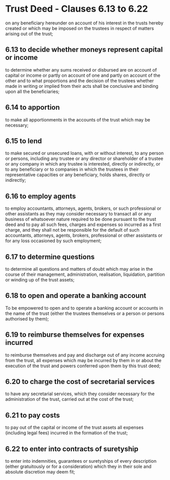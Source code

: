 # Trust Deed - Clauses 6.13 to 6.22

on any beneficiary hereunder on account of his interest in the trusts hereby created or which may be imposed on the trustees in respect of matters arising out of the trust;

## 6.13 to decide whether moneys represent capital or income

to determine whether any sums received or disbursed are on account of capital or income or partly on account of one and partly on account of the other and to what proportions and the decision of the trustees whether made in writing or implied from their acts shall be conclusive and binding upon all the beneficiaries;

## 6.14 to apportion

to make all apportionments in the accounts of the trust which may be necessary;

## 6.15 to lend

to make secured or unsecured loans, with or without interest, to any person or persons, including any trustee or any director or shareholder of a trustee or any company in which any trustee is interested, directly or indirectly, or to any beneficiary or to companies in which the trustees in their representative capacities or any beneficiary, holds shares, directly or indirectly;

## 6.16 to employ agents

to employ accountants, attorneys, agents, brokers, or such professional or other assistants as they may consider necessary to transact all or any business of whatsoever nature required to be done pursuant to the trust deed and to pay all such fees, charges and expenses so incurred as a first charge, and they shall not be responsible for the default of such accountants, attorneys, agents, brokers, professional or other assistants or for any loss occasioned by such employment;

## 6.17 to determine questions

to determine all questions and matters of doubt which may arise in the course of their management, administration, realisation, liquidation, partition or winding up of the trust assets;

## 6.18 to open and operate a banking account

To be empowered to open and to operate a banking account or accounts in the name of the trust (either the trustees themselves or a person or persons authorised by them);

## 6.19 to reimburse themselves for expenses incurred

to reimburse themselves and pay and discharge out of any income accruing from the trust, all expenses which may be incurred by them in or about the execution of the trust and powers conferred upon them by this trust deed;

## 6.20 to charge the cost of secretarial services

to have any secretarial services, which they consider necessary for the administration of the trust, carried out at the cost of the trust;

## 6.21 to pay costs

to pay out of the capital or income of the trust assets all expenses (including legal fees) incurred in the formation of the trust;

## 6.22 to enter into contracts of suretyship

to enter into indemnities, guarantees or suretyships of every description (either gratuitously or for a consideration) which they in their sole and absolute discretion may deem fit;